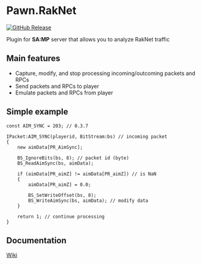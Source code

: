 # Pawn.RakNet
[![GitHub Release](https://img.shields.io/github/release/urShadow/Pawn.RakNet.svg)](https://github.com/urShadow/Pawn.RakNet/releases/latest)

Plugin for **SA:MP** server that allows you to analyze RakNet traffic

## Main features
* Capture, modify, and stop processing incoming/outcoming packets and RPCs
* Send packets and RPCs to player
* Emulate packets and RPCs from player

## Simple example
```pawn
const AIM_SYNC = 203; // 0.3.7

IPacket:AIM_SYNC(playerid, BitStream:bs) // incoming packet
{
    new aimData[PR_AimSync];

    BS_IgnoreBits(bs, 8); // packet id (byte)
    BS_ReadAimSync(bs, aimData);

    if (aimData[PR_aimZ] != aimData[PR_aimZ]) // is NaN
    {
        aimData[PR_aimZ] = 0.0;

        BS_SetWriteOffset(bs, 8);
        BS_WriteAimSync(bs, aimData); // modify data
    }

    return 1; // continue processing
}
```
## Documentation

[Wiki](https://github.com/urShadow/Pawn.RakNet/wiki)